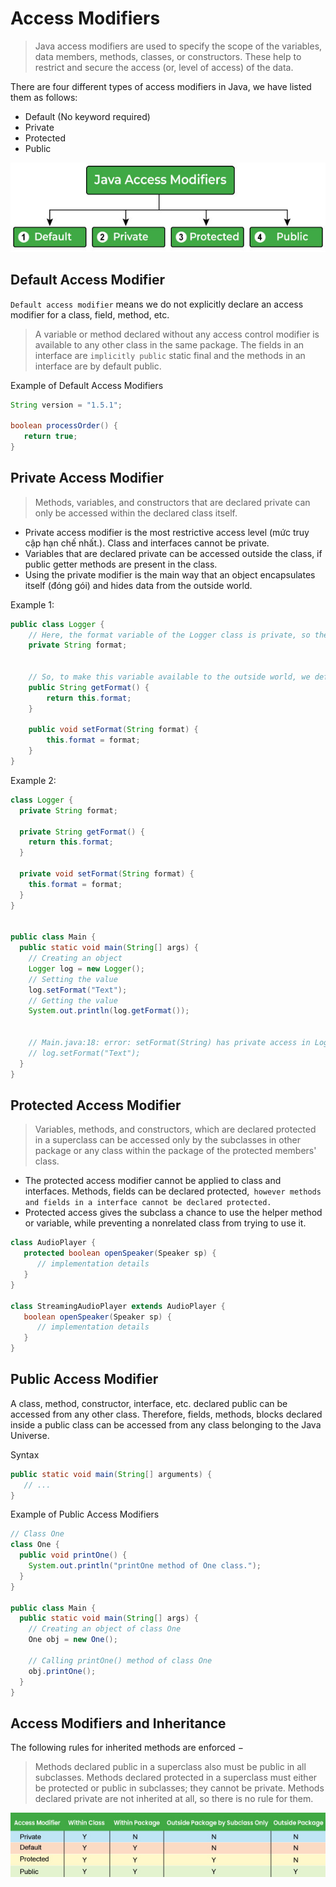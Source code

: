 # Access Modifiers

> Java access modifiers are used to specify the scope of the variables, data members, methods, classes, or constructors. These help to restrict and secure the access (or, level of access) of the data.

There are four different types of access modifiers in Java, we have listed them as follows:

- Default (No keyword required)
- Private
- Protected
- Public

![alt text](image.png)

## Default Access Modifier

`Default access modifier` means we do not explicitly declare an access modifier for a class, field, method, etc.

> A variable or method declared without any access control modifier is available to any other class in the same package. The fields in an interface are `implicitly public` static final and the methods in an interface are by default public.

Example of Default Access Modifiers

```java
String version = "1.5.1";

boolean processOrder() {
   return true;
}
```

## Private Access Modifier

> Methods, variables, and constructors that are declared private can only be accessed within the declared class itself.

- Private access modifier is the most restrictive access level (mức truy cập hạn chế nhất.). Class and interfaces cannot be private.
- Variables that are declared private can be accessed outside the class, if public getter methods are present in the class.
- Using the private modifier is the main way that an object encapsulates itself (đóng gói) and hides data from the outside world.


Example 1:
```java
public class Logger {
    // Here, the format variable of the Logger class is private, so there's no way for other classes to retrieve or set its value directly.
    private String format;


    // So, to make this variable available to the outside world, we defined two public methods: getFormat(), which returns the value of format, and setFormat(String), which sets its value.
    public String getFormat() {
        return this.format;
    }

    public void setFormat(String format) {
        this.format = format;
    }
}
```

Example 2:
```java
class Logger {
  private String format;

  private String getFormat() {
    return this.format;
  }

  private void setFormat(String format) {
    this.format = format;
  }
}


public class Main {
  public static void main(String[] args) {
    // Creating an object 
    Logger log = new Logger();
    // Setting the value
    log.setFormat("Text");
    // Getting the value
    System.out.println(log.getFormat());


    // Main.java:18: error: setFormat(String) has private access in Logger
    // log.setFormat("Text");
  }
}
```

## Protected Access Modifier

> Variables, methods, and constructors, which are declared protected in a superclass can be accessed only by the subclasses in other package or any class within the package of the protected members' class.

- The protected access modifier cannot be applied to class and interfaces. Methods, fields can be declared protected,` however methods and fields in a interface cannot be declared protected.`
- Protected access gives the subclass a chance to use the helper method or variable, while preventing a nonrelated class from trying to use it.

```java
class AudioPlayer {
   protected boolean openSpeaker(Speaker sp) {
      // implementation details
   }
}

class StreamingAudioPlayer extends AudioPlayer {
   boolean openSpeaker(Speaker sp) {
      // implementation details
   }
}
```

## Public Access Modifier

A class, method, constructor, interface, etc. declared public can be accessed from any other class. Therefore, fields, methods, blocks declared inside a public class can be accessed from any class belonging to the Java Universe.

Syntax

```java
public static void main(String[] arguments) {
   // ...
}
```

Example of Public Access Modifiers

```java
// Class One
class One {
  public void printOne() {
    System.out.println("printOne method of One class.");
  }
}

public class Main {
  public static void main(String[] args) {
    // Creating an object of class One
    One obj = new One();

    // Calling printOne() method of class One
    obj.printOne();
  }
}
```

## Access Modifiers and Inheritance

The following rules for inherited methods are enforced −

> Methods declared public in a superclass also must be public in all subclasses.
> Methods declared protected in a superclass must either be protected or public in subclasses; they cannot be private.
> Methods declared private are not inherited at all, so there is no rule for them.

![alt text](image-1.png)
